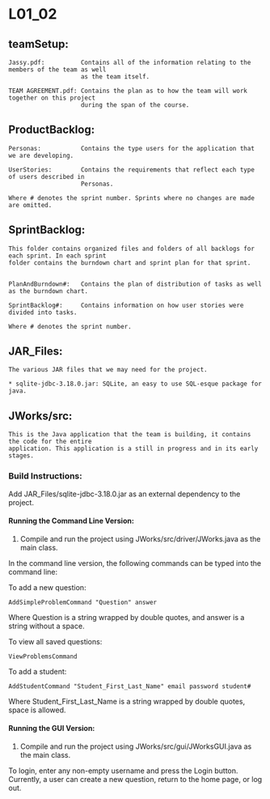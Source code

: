 # L01_02

## teamSetup:
 
    Jassy.pdf:          Contains all of the information relating to the members of the team as well
                        as the team itself.
                        
    TEAM AGREEMENT.pdf: Contains the plan as to how the team will work together on this project
                        during the span of the course.

## ProductBacklog:
    
    Personas:           Contains the type users for the application that we are developing.

    UserStories:        Contains the requirements that reflect each type of users described in 
                        Personas.

    Where # denotes the sprint number. Sprints where no changes are made are omitted.
                        
## SprintBacklog:

    This folder contains organized files and folders of all backlogs for each sprint. In each sprint
	folder contains the burndown chart and sprint plan for that sprint.


    PlanAndBurndown#:   Contains the plan of distribution of tasks as well as the burndown chart.
    
    SprintBacklog#:     Contains information on how user stories were divided into tasks.

    Where # denotes the sprint number.


## JAR_Files:

    The various JAR files that we may need for the project.

    * sqlite-jdbc-3.18.0.jar: SQLite, an easy to use SQL-esque package for java.

## JWorks/src:              
    
    This is the Java application that the team is building, it contains the code for the entire 
    application. This application is a still in progress and in its early stages.
    
### Build Instructions: 
Add JAR_Files/sqlite-jdbc-3.18.0.jar as an external dependency to the project.

#### Running the Command Line Version:
1. Compile and run the project using JWorks/src/driver/JWorks.java as the main class. 

In the command line version, the following commands can be typed into the command line:

To add a new question:

```
AddSimpleProblemCommand "Question" answer
```

Where Question is a string wrapped by double quotes, and answer is a string without a space.

To view all saved questions:

```
ViewProblemsCommand
```

To add a student:

```
AddStudentCommand "Student_First_Last_Name" email password student#
```

Where Student_First_Last_Name is a string wrapped by double quotes, space is allowed.

#### Running the GUI Version:
1. Compile and run the project using JWorks/src/gui/JWorksGUI.java as the main class.

To login, enter any non-empty username and press the Login button.
Currently, a user can create a new question, return to the home page, or log out.

